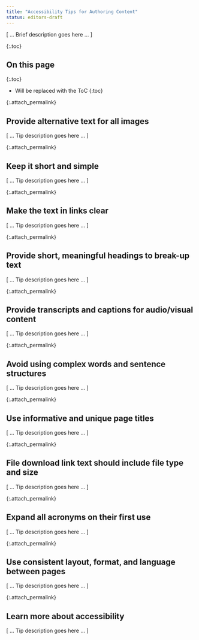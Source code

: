```yaml
---
title: "Accessibility Tips for Authoring Content"
status: editors-draft
---
```


[ ... Brief description goes here ... ]

{:.toc}
## On this page

{:.toc}
* Will be replaced with the ToC
{:toc}

{:.attach_permalink}
## Provide alternative text for all images

[ ... Tip description goes here ... ]

{:.attach_permalink}
##  Keep it short and simple 

[ ... Tip description goes here ... ]

{:.attach_permalink}
## Make the text in links clear

[ ... Tip description goes here ... ]

{:.attach_permalink}
## Provide short, meaningful headings to break-up text

[ ... Tip description goes here ... ]

{:.attach_permalink}
## Provide transcripts and captions for audio/visual content

[ ... Tip description goes here ... ]

{:.attach_permalink}
## Avoid using complex words and sentence structures

[ ... Tip description goes here ... ]

{:.attach_permalink}
## Use informative and unique page titles

[ ... Tip description goes here ... ]

{:.attach_permalink}
## File download link text should include file type and size

[ ... Tip description goes here ... ]

{:.attach_permalink}
## Expand all acronyms on their first use

[ ... Tip description goes here ... ]

{:.attach_permalink}
## Use consistent layout, format, and language between pages

[ ... Tip description goes here ... ]

{:.attach_permalink}
## Learn more about accessibility

[ ... Tip description goes here ... ]